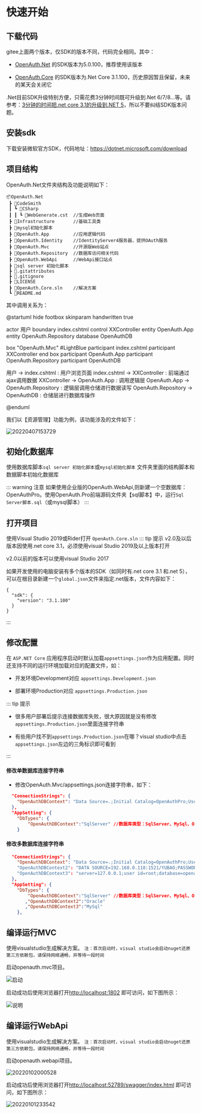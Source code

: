 # 快速开始

## 下载代码

gitee上面两个版本，仅SDK的版本不同，代码完全相同。其中：

* [OpenAuth.Net](https://gitee.com/dotnetchina/OpenAuth.Net) 的SDK版本为5.0.100，推荐使用该版本

* [OpenAuth.Core](https://gitee.com/yubaolee/OpenAuth.Core) 的SDK版本为.Net Core 3.1.100，历史原因暂且保留，未来的某天会关闭它

.Net目前SDK升级特别方便，只需花费3分钟时间既可升级到.Net 6/7/8...等。请参考：[3分钟的时间把.net core 3.1的升级到.NET 5](https://www.cnblogs.com/yubaolee/p/Net3ToNet5.html)，所以不要纠结SDK版本问题。

## 安装sdk

下载安装微软官方SDK，代码地址：https://dotnet.microsoft.com/download

## 项目结构

OpenAuth.Net文件夹结构及功能说明如下：

```
📦OpenAuth.Net
 ┣ 📂CodeSmith
 ┃ ┗ 📂CSharp
 ┃ ┃ ┗ 📜WebGenerate.cst  //生成Web页面
 ┣ 📂Infrastructure       //基础工具类
 ┣ 📂mysql初始化脚本       
 ┣ 📂OpenAuth.App         //应用逻辑代码
 ┣ 📂OpenAuth.Identity    //IdentityServer4服务器，提供OAuth服务
 ┣ 📂OpenAuth.Mvc         //开源版Web站点
 ┣ 📂OpenAuth.Repository  //数据库访问相关代码
 ┣ 📂OpenAuth.WebApi      //WebApi接口站点
 ┣ 📂sql server 初始化脚本
 ┣ 📜.gitattributes
 ┣ 📜.gitignore
 ┣ 📜LICENSE
 ┣ 📜OpenAuth.Core.sln    //解决方案
 ┗ 📜README.md
```

其中调用关系为：

@startuml
hide footbox
skinparam handwritten true


actor 用户
boundary index.cshtml
control XXController
entity OpenAuth.App
entity OpenAuth.Repository
database OpenAuthDB

box "OpenAuth.Mvc" #LightBlue
	participant index.cshtml
	participant XXController
end box
participant OpenAuth.App
participant OpenAuth.Repository
participant OpenAuthDB 

用户 -> index.cshtml : 用户浏览页面
index.cshtml -> XXController : 前端通过ajax调用数据
XXController -> OpenAuth.App : 调用逻辑层
OpenAuth.App -> OpenAuth.Repository : 逻辑层调用仓储进行数据读写
OpenAuth.Repository -> OpenAuthDB : 仓储层进行数据库操作

@enduml

我们以【资源管理】功能为例，该功能涉及的文件如下：

![20220407153729](http://img.openauth.net.cn/20220407153729.png)

## 初始化数据库

使用数据库脚本`sql server 初始化脚本`或`mysql初始化脚本` 文件夹里面的结构脚本和数据脚本初始化数据库

::: warning 注意
如果使用企业版的OpenAuth.WebApi,则新建一个空数据库：OpenAuthPro。使用OpenAuth.Pro前端源码文件夹【sql脚本】中，运行`Sql Server脚本.sql`（或mysql脚本）
:::

## 打开项目

使用Visual Studio 2019或Rider打开 `OpenAuth.Core.sln`
::: tip 提示
v2.0及以后版本因使用.net core 3.1，必须使用visual Studio 2019及以上版本打开

v2.0以前的版本可以使用visual Studio 2017

如果开发使用的电脑安装有多个版本的SDK（如同时有.net core 3.1 和.net 5），可以在根目录新建一个`global.json`文件来指定.net版本，文件内容如下：

```
{
  "sdk": {
    "version": "3.1.100"
  }
}
```

:::


## 修改配置

在 `ASP.NET Core` 应用程序启动时默认加载`appsettings.json`作为应用配置。同时还支持不同的运行环境加载对应的配置文件，如：

- 开发环境Development对应 `appsettings.Development.json`

- 部署环境Production对应 `appsettings.Production.json`

::: tip 提示

- 很多用户部署后提示连接数据库失败，很大原因就是没有修改`appsettings.Production.json`里面连接字符串

- 有些用户找不到`appsettings.Production.json`在哪？visual studio中点击`appsettings.json`左边的三角标识即可看到

:::

#### 修改单数据库连接字符串

* 修改OpenAuth.Mvc/appsettings.json连接字符串，如下：
```json
  "ConnectionStrings": {
    "OpenAuthDBContext": "Data Source=.;Initial Catalog=OpenAuthPro;User=sa;Password=000000"
  },
  "AppSetting": {
    "DbTypes": {
        "OpenAuthDBContext":"SqlServer" //数据库类型：SqlServer、MySql、Oracle
    }
```

#### 修改多数据库连接字符串

```json
  "ConnectionStrings": {
    "OpenAuthDBContext": "Data Source=.;Initial Catalog=OpenAuthPro;User=sa;Password=000000"
    "OpenAuthDBContext2": "DATA SOURCE=192.168.0.118:1521/YUBAO;PASSWORD=000000;Validate Connection=true;PERSIST SECURITY INFO=True;USER ID=yubaolee;" //racle
    "OpenAuthDBContext3": "server=127.0.0.1;user id=root;database=openauthpro;password=000000" //my sql
  },
  "AppSetting": {
    "DbTypes": {
        "OpenAuthDBContext":"SqlServer" //数据库类型：SqlServer、MySql、Oracle
       ,"OpenAuthDBContext2":"Oracle"
       ,"OpenAuthDBContext3":"MySql"
    }, 
```
## 编译运行MVC

使用visualstudio生成解决方案。
`注：首次启动时，visual studio会启动nuget还原第三方依赖包，请保持网络通畅，并等待一段时间`

启动openauth.mvc项目。

![启动](/startmvc.png "启动")

启动成功后使用浏览器打开[http://localhost:1802](http://localhost:1802) 即可访问，如下图所示：

![说明](/mvcmain.png "说明")


## 编译运行WebApi

使用visualstudio生成解决方案。
`注：首次启动时，visual studio会启动nuget还原第三方依赖包，请保持网络通畅，并等待一段时间`

启动openauth.webapi项目。

![20220102000528](http://img.openauth.net.cn/20220102000528.png)

启动成功后使用浏览器打开[http://localhost:52789/swagger/index.html](http://localhost:52789/swagger/index.html) 即可访问，如下图所示：

![20220101233542](http://img.openauth.net.cn/20220101233542.png)


